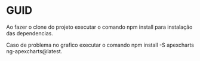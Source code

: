 # GUID

Ao fazer o clone do projeto executar o comando npm install para instalação das dependencias.

Caso de problema no grafico executar o comando npm install -S apexcharts ng-apexcharts@latest.
